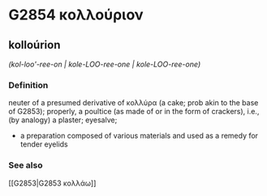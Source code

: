 # G2854 κολλούριον

## kolloúrion

_(kol-loo'-ree-on | kole-LOO-ree-one | kole-LOO-ree-one)_

### Definition

neuter of a presumed derivative of κολλύρα (a cake; prob akin to the base of G2853); properly, a poultice (as made of or in the form of crackers), i.e., (by analogy) a plaster; eyesalve; 

- a preparation composed of various materials and used as a remedy for tender eyelids

### See also

[[G2853|G2853 κολλάω]]
